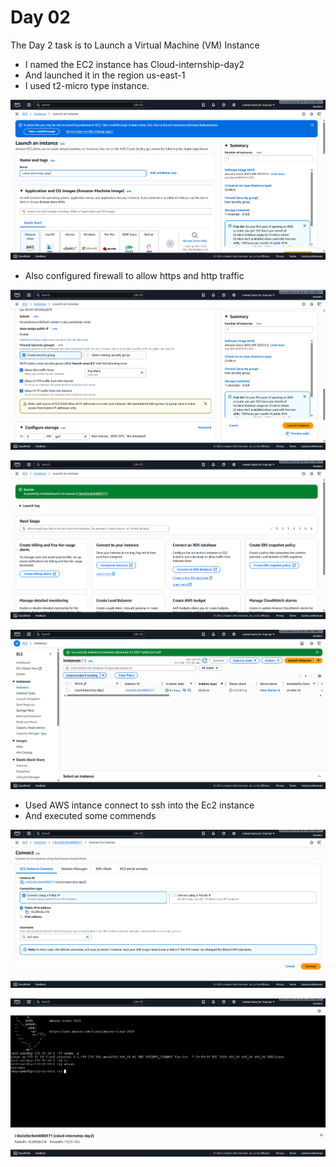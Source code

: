 # Day 02

The Day 2 task is to Launch a Virtual Machine (VM) Instance

- I named the EC2 instance has Cloud-internship-day2
- And launched it in the region us-east-1
- I used t2-micro type instance.
  
![Image 1](image1.png)


- Also configured firewall to allow https and http traffic

![Image 2](image2.png)


![Image 3](image3.png)


![Image 4](image4.png)

- Used AWS intance connect to ssh into the Ec2 instance 
- And executed some commends
  
![Image 5](image5.png)


![Image 6](image6.png)
